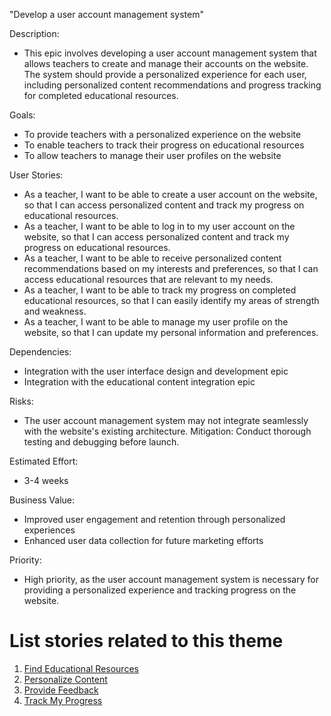 "Develop a user account management system"

Description:

* This epic involves developing a user account management system that allows teachers to create and manage their accounts on the website. The system should provide a personalized experience for each user, including personalized content recommendations and progress tracking for completed educational resources.

Goals:

* To provide teachers with a personalized experience on the website
* To enable teachers to track their progress on educational resources
* To allow teachers to manage their user profiles on the website

User Stories:

* As a teacher, I want to be able to create a user account on the website, so that I can access personalized content and track my progress on educational resources.
* As a teacher, I want to be able to log in to my user account on the website, so that I can access personalized content and track my progress on educational resources.
* As a teacher, I want to be able to receive personalized content recommendations based on my interests and preferences, so that I can access educational resources that are relevant to my needs.
* As a teacher, I want to be able to track my progress on completed educational resources, so that I can easily identify my areas of strength and weakness.
* As a teacher, I want to be able to manage my user profile on the website, so that I can update my personal information and preferences.

Dependencies:

* Integration with the user interface design and development epic
* Integration with the educational content integration epic

Risks:

* The user account management system may not integrate seamlessly with the website's existing architecture. Mitigation: Conduct thorough testing and debugging before launch.

Estimated Effort:

* 3-4 weeks

Business Value:

* Improved user engagement and retention through personalized experiences
* Enhanced user data collection for future marketing efforts

Priority:

* High priority, as the user account management system is necessary for providing a personalized experience and tracking progress on the website.

# List stories related to this theme
1. [Find Educational Resources](stories/easy-find.md)
2. [Personalize Content](stories/personalize.md)
3. [Provide Feedback](stories/provide-feedback.md)
4. [Track My Progress](stories/track.md)